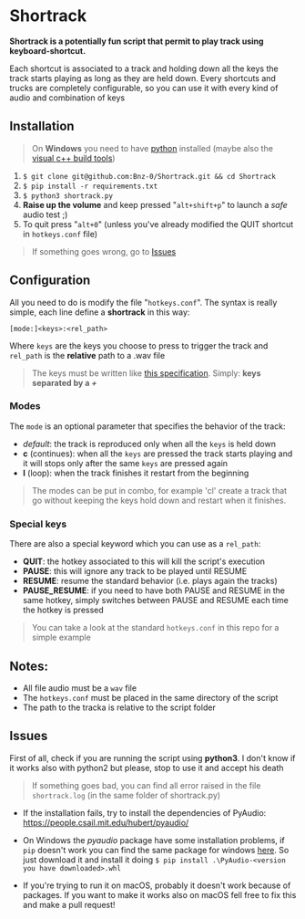 # Shortrack

**Shortrack is a potentially fun script that permit to play track using keyboard-shortcut.**

Each shortcut is associated to a track and holding down all the keys the track starts playing as long as they are held down.
Every shortcuts and trucks are completely configurable, so you can use it with every kind of audio and combination of keys

## Installation
> On **Windows** you need to have [python](https://www.python.org/downloads/) installed
> (maybe also the [visual c++ build tools](https://visualstudio.microsoft.com/it/visual-cpp-build-tools/?rr=https%3A%2F%2Fgithub.com%2Fbenfred%2Fimplicit%2Fissues%2F76))

1. `$ git clone git@github.com:Bnz-0/Shortrack.git && cd Shortrack`
2. `$ pip install -r requirements.txt`
3. `$ python3 shortrack.py`
4. **Raise up the volume** and keep pressed "`alt+shift+p`" to launch a _safe_ audio test ;)
5. To quit press "`alt+0`" (unless you've already modified the QUIT shortcut in `hotkeys.conf` file)

> If something goes wrong, go to [Issues](#Issues)

## Configuration
All you need to do is modify the file "`hotkeys.conf`".
The syntax is really simple, each line define a **shortrack** in this way:

`[mode:]<keys>:<rel_path>`

Where `keys` are the keys you choose to press to trigger the track and `rel_path` is the **relative** path to a .wav file

> The keys must be written like [this specification](https://github.com/boppreh/keyboard#keyboardparse_hotkeyhotkey).
> Simply: **keys separated by a _+_**

### Modes
The `mode` is an optional parameter that specifies the behavior of the track:
- _default_: the track is reproduced only when all the `keys` is held down
- **c** (continues): when all the `keys` are pressed the track starts playing and it will stops only after the same `keys` are pressed again
- **l** (loop): when the track finishes it restart from the beginning

> The modes can be put in combo, for example 'cl' create a track that go without keeping the keys hold down and restart when it finishes.

### Special keys
There are also a special keyword which you can use as a `rel_path`:
- **QUIT**: the hotkey associated to this will kill the script's execution
- **PAUSE**: this will ignore any track to be played until RESUME
- **RESUME**: resume the standard behavior (i.e. plays again the tracks)
- **PAUSE_RESUME**: if you need to have both PAUSE and RESUME in the same hotkey, simply switches between PAUSE and RESUME each time the hotkey is pressed

> You can take a look at the standard `hotkeys.conf` in this repo for a simple example

## Notes:
- All file audio must be a `wav` file
- The `hotkeys.conf` must be placed in the same directory of the script
- The path to the tracka is relative to the script folder

## Issues
First of all, check if you are running the script using **python3**. I don't know if it works also with python2 but please, stop to use it and accept his death

> If something goes bad, you can find all error raised in the file `shortrack.log` (in the same folder of shortrack.py)

- If the installation fails, try to install the dependencies of PyAudio: https://people.csail.mit.edu/hubert/pyaudio/

- On Windows the _pyaudio_ package have some installation problems, if `pip` doesn't work you can find the same package for windows [here](https://www.lfd.uci.edu/~gohlke/pythonlibs/#pyaudio).
    So just download it and install it doing `$ pip install .\PyAudio‑<version you have downloaded>.whl`

- If you're trying to run it on macOS, probably it doesn't work because of packages. If you want to make it works also on macOS fell free to fix this and make a pull request!

